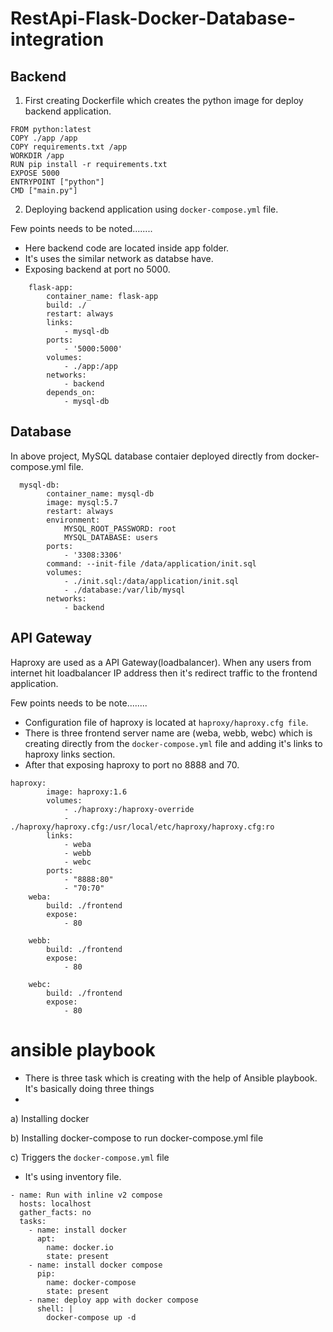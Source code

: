 # RestApi-Flask-Docker-Database-integration

## Backend
1. First creating Dockerfile which creates the python image for deploy backend application.
```
FROM python:latest
COPY ./app /app
COPY requirements.txt /app
WORKDIR /app
RUN pip install -r requirements.txt
EXPOSE 5000
ENTRYPOINT ["python"]
CMD ["main.py"]
```

2. Deploying backend application using `docker-compose.yml` file. 

Few points needs to be noted........
- Here backend code are located inside app folder. 
- It's uses the similar network as databse have. 
- Exposing backend at port no 5000.

```
    flask-app:
        container_name: flask-app
        build: ./
        restart: always
        links:
            - mysql-db
        ports:
            - '5000:5000'
        volumes:
            - ./app:/app
        networks:
            - backend
        depends_on:
            - mysql-db
```


## Database
In above project, MySQL database contaier deployed directly from docker-compose.yml file.  
```
  mysql-db:
        container_name: mysql-db
        image: mysql:5.7
        restart: always
        environment:
            MYSQL_ROOT_PASSWORD: root
            MYSQL_DATABASE: users
        ports:
            - '3308:3306'
        command: --init-file /data/application/init.sql
        volumes:
            - ./init.sql:/data/application/init.sql
            - ./database:/var/lib/mysql
        networks:
            - backend
```
## API Gateway
Haproxy are used as a API Gateway(loadbalancer). When any users from internet hit loadbalancer IP address then it's redirect traffic to the frontend application. 

Few points needs to be note........

- Configuration file of haproxy is located at `haproxy/haproxy.cfg file`.
- There is three frontend server name are (weba, webb, webc) which is creating directly from the `docker-compose.yml` file and adding it's links to haproxy links section. 
- After that exposing haproxy to port no 8888 and 70. 
```
haproxy:
        image: haproxy:1.6
        volumes:
            - ./haproxy:/haproxy-override
            - ./haproxy/haproxy.cfg:/usr/local/etc/haproxy/haproxy.cfg:ro
        links:
            - weba
            - webb
            - webc
        ports:
            - "8888:80"
            - "70:70" 
    weba:
        build: ./frontend
        expose:
            - 80

    webb:
        build: ./frontend
        expose:
            - 80
  
    webc:
        build: ./frontend
        expose:
            - 80
```

# ansible playbook
- There is three task which is creating with the help of Ansible playbook. It's basically doing three things
- 
a) Installing docker

b) Installing docker-compose to run docker-compose.yml file

c) Triggers the `docker-compose.yml` file


- It's using inventory file.
```
- name: Run with inline v2 compose
  hosts: localhost
  gather_facts: no
  tasks:
    - name: install docker
      apt:
        name: docker.io
        state: present
    - name: install docker compose
      pip:
        name: docker-compose
        state: present
    - name: deploy app with docker compose
      shell: |
        docker-compose up -d
```


